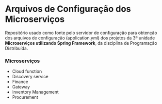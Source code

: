 # Arquivos de Configuração dos Microserviços

Repositório usado como fonte pelo servidor de configuração para obtenção dos arquivos de configuração (application.yml) dos projetos da 3º unidade **Microserviços utilizando Spring Framework**, 
da disciplina de Programação Distribuída.

### Microserviços 
- Cloud function
- Discovery service
- Finance
- Gateway
- Inventory Management
- Procurement
